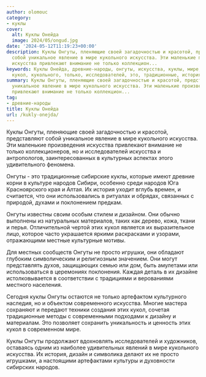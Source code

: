 ```yaml
---
author: olomouc
category:
- куклы
cover:
  alt: Куклы Онейда
  image: 2024/05/ongud.jpg
date: '2024-05-12T11:19:23+00:00'
description: Куклы Онгуты, пленяющие своей загадочностью и красотой, представляют
  собой уникальное явление в мире кукольного искусства. Эти маленькие произведения
  искусства привлекают внимание не только коллекцион...
keywords: Куклы Онейда, древние-народы, онгуты, искусства, куклы, мире, народов, этих,
  кукол, кукольного, только, исследователей, это, традиционные, история, просто, пленяющие
summary: Куклы Онгуты, пленяющие своей загадочностью и красотой, представляют собой
  уникальное явление в мире кукольного искусства. Эти маленькие произведения искусства
  привлекают внимание не только коллекцион...
tag:
- древние-народы
title: Куклы Онейда
url: /kukly-onejda/
---
```


Куклы Онгуты, пленяющие своей загадочностью и красотой, представляют собой уникальное явление в мире кукольного искусства. Эти маленькие произведения искусства привлекают внимание не только коллекционеров, но и исследователей искусства и антропологов, заинтересованных в культурных аспектах этого удивительного феномена.

Онгуты \- это традиционные сибирские куклы, которые имеют древние корни в культуре народов Сибири, особенно среди народов Юга Красноярского края и Алтая. Их история уходит вглубь времен, и считается, что они использовались в ритуалах и обрядах, связанных с природой, духами и поклонением предкам.

Онгуты известны своим особым стилем и дизайном. Они обычно выполнены из натуральных материалов, таких как дерево, кожа, ткани и перья. Отличительной чертой этих кукол является их выразительное лицо, которое часто украшается яркими раскрасками и узорами, отражающими местные культурные мотивы.

Для местных сообществ Онгуты не просто игрушки, они обладают глубоким символическим и религиозным значением. Они могут представлять духов, защищающих семью или дом, быть амулетами или использоваться в церемониях поклонения. Каждая деталь в их дизайне истолковывается в соответствии с традициями и верованиями местного населения.

Сегодня куклы Онгуты остаются не только артефактом культурного наследия, но и объектом современного искусства. Многие мастера сохраняют и передают техники создания этих кукол, сочетая традиционные методы с современными подходами к дизайну и материалам. Это позволяет сохранить уникальность и ценность этих кукол в современном мире.

Куклы Онгуты продолжают вдохновлять исследователей и художников, оставаясь одним из наиболее удивительных явлений в мире кукольного искусства. Их история, дизайн и символика делают их не просто игрушками, а настоящими артефактами культуры и духовности сибирских народов.